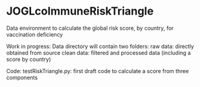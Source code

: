 # JOGLcoImmuneRiskTriangle
Data environment to calculate the global risk score, by country, for vaccination deficiency

Work in progress:
Data directory will contain two folders: 
  raw data: directly obtained from source
  clean data: filtered and processed data (including a score by country)
 
Code: 
  testRiskTriangle.py: first draft code to calculate a score from three components
